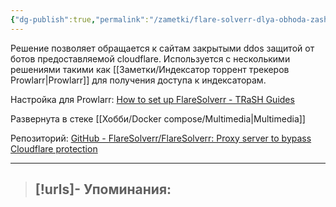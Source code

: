 ```yaml
---
{"dg-publish":true,"permalink":"/zametki/flare-solverr-dlya-obhoda-zashhity-cloudflare/","created":"2024-09-02 00:52"}
---
```


Решение позволяет обращается к сайтам закрытыми ddos защитой от ботов предоставляемой cloudflare. Используется с несколькими решениями такими как [[Заметки/Индексатор торрент трекеров Prowlarr\|Prowlarr]] для получения доступа к индексаторам.

Настройка для Prowlarr: [How to set up FlareSolverr - TRaSH Guides](https://trash-guides.info/Prowlarr/prowlarr-setup-flaresolverr/)

Развернута в стеке [[Хобби/Docker compose/Multimedia\|Multimedia]]

Репозиторий: [GitHub - FlareSolverr/FlareSolverr: Proxy server to bypass Cloudflare protection](https://github.com/FlareSolverr/FlareSolverr)

---
> [!urls]- Упоминания:
> - 
